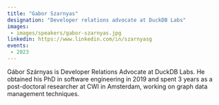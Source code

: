 ```yaml
---
title: "Gabor Szarnyas"
designation: "Developer relations advocate at DuckDB Labs"
images:
 - images/speakers/gabor-szarnyas.jpg
linkedin: https://www.linkedin.com/in/szarnyasg
events:
 - 2023
---
```


Gábor Szárnyas is Developer Relations Advocate at DuckDB Labs. He obtained his PhD in software engineering in 2019 and spent 3 years as a post-doctoral researcher at CWI in Amsterdam, working on graph data management techniques.